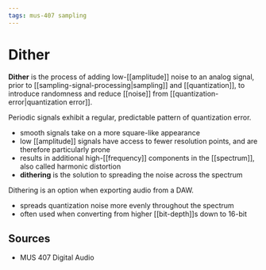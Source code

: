 ```yaml
---
tags: mus-407 sampling
---
```


# Dither

**Dither** is the process of adding low-[[amplitude]] noise to an analog signal, prior to [[sampling-signal-processing|sampling]] and [[quantization]], to introduce randomness and reduce [[noise]] from [[quantization-error|quantization error]].

Periodic signals exhibit a regular, predictable pattern of quantization error.

- smooth signals take on a more square-like appearance
- low [[amplitude]] signals have access to fewer resolution points, and are therefore particularly prone
- results in additional high-[[frequency]] components in the [[spectrum]], also called harmonic distortion
- **dithering** is the solution to spreading the noise across the spectrum

Dithering is an option when exporting audio from a DAW.

- spreads quantization noise more evenly throughout the spectrum
- often used when converting from higher [[bit-depth]]s down to 16-bit

## Sources

- MUS 407 Digital Audio
